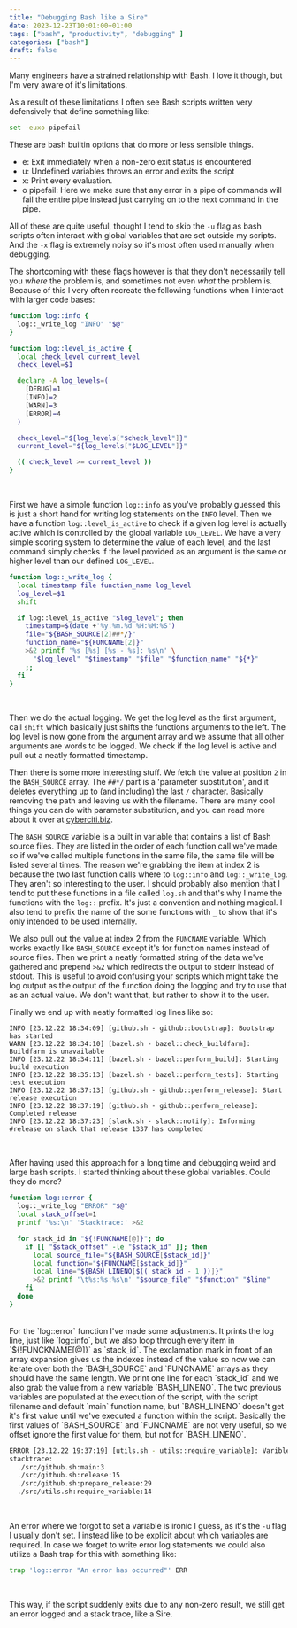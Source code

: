 ```yaml
---
title: "Debugging Bash like a Sire"
date: 2023-12-23T10:01:00+01:00
tags: ["bash", "productivity", "debugging" ]
categories: ["bash"]
draft: false
---
```


Many engineers have a strained relationship with Bash. I love it though, but I'm
very aware of it's limitations.

As a result of these limitations I often see Bash scripts written very defensively
that define something like:

```bash
set -euxo pipefail
```

These are bash builtin options that do more or less sensible things.
  - e: Exit immediately when a non-zero exit status is encountered
  - u: Undefined variables throws an error and exits the script
  - x: Print every evaluation.
  - o pipefail: Here we make sure that any error in a pipe of commands will fail
  the entire pipe instead just carrying on to the next command in the pipe.

All of these are quite useful, thought I tend to skip the `-u` flag as bash
scripts often interact with global variables that are set outside my scripts.
And the `-x` flag is extremely noisy so it's most often used manually when
debugging.

The shortcoming with these flags however is that they don't necessarily tell
you *where* the problem is, and sometimes not even *what* the problem is.
Because of this I very often recreate the following functions when I interact
with larger code bases:

```bash
function log::info {
  log::_write_log "INFO" "$@"
}

function log::level_is_active {
  local check_level current_level
  check_level=$1

  declare -A log_levels=(
    [DEBUG]=1
    [INFO]=2
    [WARN]=3
    [ERROR]=4
  )

  check_level="${log_levels["$check_level"]}"
  current_level="${log_levels["$LOG_LEVEL"]}"

  (( check_level >= current_level ))
}
```

</br>

First we have a simple function `log::info` as you've probably guessed this is
just a short hand for writing log statements on the `INFO` level. Then we have a
function `log::level_is_active` to check if a given log level is actually active
which is controlled by the global variable `LOG_LEVEL`. We have a very simple
scoring system to determine the value of each level, and the last command simply
checks if the level provided as an argument is the same or higher level than our
defined `LOG_LEVEL`.

```bash
function log::_write_log {
  local timestamp file function_name log_level
  log_level=$1
  shift

  if log::level_is_active "$log_level"; then
    timestamp=$(date +'%y.%m.%d %H:%M:%S')
    file="${BASH_SOURCE[2]##*/}"
    function_name="${FUNCNAME[2]}"
    >&2 printf '%s [%s] [%s - %s]: %s\n' \
      "$log_level" "$timestamp" "$file" "$function_name" "${*}"
    ;;
  fi
}
```
</br>

Then we do the actual logging. We get the log level as the first argument, call
`shift` which basically just shifts the functions arguments to the left. The log level is
now gone from the argument array and we assume that all other arguments are words
to be logged. We check if the log level is active and pull out a neatly
formatted timestamp.

Then there is some more interesting stuff. We fetch the value at position `2` in
the `BASH_SOURCE` array. The `##*/` part is a 'parameter substitution', and
it deletes everything up to (and including) the last `/` character. Basically removing the path
and leaving us with the filename. There are many cool things you can do with
parameter substitution, and you can read more about it over at
[cyberciti.biz](https://www.cyberciti.biz/tips/bash-shell-parameter-substitution-2.html).

The `BASH_SOURCE` variable is a built in variable that contains a list of Bash
source files. They are listed in the order of each function call we've made, so
if we've called multiple functions in the same file, the same file will be
listed several times. The reason we're grabbing the item at index 2 is because the
two last function calls where to `log::info` and `log::_write_log`. They aren't
so interesting to the user. I should probably also mention that I tend to put
these functions in a file called `log.sh` and that's why I name the
functions with the `log::` prefix. It's just a convention and nothing magical. I
also tend to prefix the name of the some functions with `_` to show that it's only
intended to be used internally.

We also pull out the value at index 2 from the `FUNCNAME` variable. Which
works exactly like `BASH_SOURCE` except it's for function names instead of
source files. Then we print a neatly formatted string of the data we've gathered
and prepend `>&2` which redirects the output to stderr instead of stdout.
This is useful to avoid confusing your scripts which might take the log output
as the output of the function doing the logging and try to use that as an
actual value. We don't want that, but rather to show it to the user.

Finally we end up with neatly formatted log lines like so:

```
INFO [23.12.22 18:34:09] [github.sh - github::bootstrap]: Bootstrap has started
WARN [23.12.22 18:34:10] [bazel.sh - bazel::check_buildfarm]: Buildfarm is unavailable
INFO [23.12.22 18:34:11] [bazel.sh - bazel::perform_build]: Starting build execution
INFO [23.12.22 18:35:13] [bazel.sh - bazel::perform_tests]: Starting test execution
INFO [23.12.22 18:37:13] [github.sh - github::perform_release]: Start release execution
INFO [23.12.22 18:37:19] [github.sh - github::perform_release]: Completed release
INFO [23.12.22 18:37:23] [slack.sh - slack::notify]: Informing #release on slack that release 1337 has completed
```
</br>

After having used this approach for a long time and debugging weird and
large bash scripts. I started thinking about these global variables. Could they
do more?

```bash
function log::error {
  log::_write_log "ERROR" "$@"
  local stack_offset=1
  printf '%s:\n' 'Stacktrace:' >&2

  for stack_id in "${!FUNCNAME[@]}"; do
    if [[ "$stack_offset" -le "$stack_id" ]]; then
      local source_file="${BASH_SOURCE[$stack_id]}"
      local function="${FUNCNAME[$stack_id]}"
      local line="${BASH_LINENO[$(( stack_id - 1 ))]}"
      >&2 printf '\t%s:%s:%s\n' "$source_file" "$function" "$line"
    fi
  done
}
```
</br>
For the `log::error` function I've made some adjustments. It prints the log
line, just like `log::info`, but we also loop through every item in
`${!FUNCKNAME[@]}` as `stack_id`. The exclamation mark in front of an array
expansion gives us the indexes instead of the value so now we can iterate over
both the `BASH_SOURCE` and `FUNCNAME` arrays as they should have the same length.
We print one line for each `stack_id` and we also grab the value from a new
variable `BASH_LINENO`. The two previous variables are populated at the
execution of the script, with the script filename and default `main` function name, but
`BASH_LINENO` doesn't get it's first value until we've executed a function
within the script. Basically the first values of `BASH_SOURCE` and `FUNCNAME`
are not very useful, so we offset ignore the first value for them, but not for
`BASH_LINENO`.

```bash
ERROR [23.12.22 19:37:19] [utils.sh - utils::require_variable]: Varible GITHUB_TOKEN was required, but is empty
stacktrace:
  ./src/github.sh:main:3
  ./src/github.sh:release:15
  ./src/github.sh:prepare_release:29
  ./src/utils.sh:require_variable:14
```
</br>

An error where we forgot to set a variable is ironic I guess, as it's the `-u`
flag I usually don't set. I instead like to be explicit about which variables
are required. In case we forget to write error log statements we
could also utilize a Bash trap for this with something like:

```bash
trap 'log::error "An error has occurred"' ERR
```
</br>

This way, if the script suddenly exits due to any non-zero result, we still get
an error logged and a stack trace, like a Sire.
